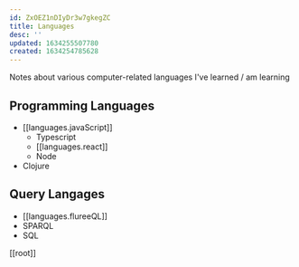 ```yaml
---
id: ZxOEZ1nDIyDr3w7gkegZC
title: Languages
desc: ''
updated: 1634255507780
created: 1634254785628
---
```

Notes about various computer-related languages I've learned / am learning

## Programming Languages

- [[languages.javaScript]]
	- Typescript
	- [[languages.react]]
	- Node
- Clojure

## Query Langages

- [[languages.flureeQL]]
- SPARQL
- SQL

[[root]]
